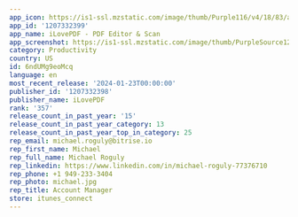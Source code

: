 ```yaml
---
app_icon: https://is1-ssl.mzstatic.com/image/thumb/Purple116/v4/18/83/ad/1883adaf-8d5b-c67d-50a5-195c09dd282a/AppIcon-0-0-1x_U007emarketing-0-10-0-85-220.png/1024x1024bb.png
app_id: '1207332399'
app_name: iLovePDF - PDF Editor & Scan
app_screenshot: https://is1-ssl.mzstatic.com/image/thumb/PurpleSource126/v4/55/ec/46/55ec46c4-e539-c631-12d6-7471dd42b262/63e2c2a7-25de-4e30-a9a9-c4eb631b8a64_6.5_inch_screen_1-6-2.png/1242x2688bb.png
category: Productivity
country: US
id: 6ndUMg9eoMcq
language: en
most_recent_release: '2024-01-23T00:00:00'
publisher_id: '1207332398'
publisher_name: iLovePDF
rank: '357'
release_count_in_past_year: '15'
release_count_in_past_year_category: 13
release_count_in_past_year_top_in_category: 25
rep_email: michael.roguly@bitrise.io
rep_first_name: Michael
rep_full_name: Michael Roguly
rep_linkedin: https://www.linkedin.com/in/michael-roguly-77376710
rep_phone: +1 949-233-3404
rep_photo: michael.jpg
rep_title: Account Manager
store: itunes_connect
---
```

